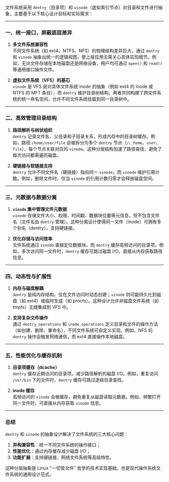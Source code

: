 文件系统采用 `dentry`（目录项）和 `vinode`（虚拟索引节点）对目录和文件进行抽象，主要基于以下核心设计目标和实际需求：

---

### 一、**统一接口，屏蔽底层差异**  
1. **多文件系统兼容性**  
   不同文件系统（如 ext4、NTFS、NFS）的物理结构差异巨大，通过 `dentry` 和 `vinode` 抽象出统一的逻辑视图，使上层应用无需关心具体实现细节。例如，无论文件存储在本地磁盘还是网络设备，用户均可通过 `open()` 和 `read()` 等通用接口操作文件。

2. **虚拟文件系统（VFS）的基石**  
   `vinode` 是 VFS 层对具体文件系统 inode 的抽象（例如 ext4 的 inode 或 NTFS 的 MFT 条目），而 `dentry` 维护目录树结构。两者共同构建了跨文件系统的统一命名空间，允许不同文件系统挂载到同一目录树中。

---

### 二、**高效管理目录结构**  
1. **路径解析与树状组织**  
   `dentry` 记录文件名、父目录和子目录关系，形成内存中的目录树缓存。例如，路径 `/home/user/file` 会被拆分为多个 `dentry` 节点（`/`、`home`、`user`、`file`），每个节点关联对应的 `vinode`。这种分层结构加速了路径查找，避免了每次访问都需遍历磁盘。

2. **硬链接与软链接支持**  
   `dentry` 允许不同文件名（硬链接）指向同一 `vinode`，而 `vinode` 维护引用计数。例如，删除文件时，仅当 `vinode` 的引用计数归零才会释放磁盘空间。

---

### 三、**元数据与数据分离**  
1. **`vinode` 集中管理文件元数据**  
   `vinode` 存储文件大小、权限、时间戳、数据块位置等元信息，但不包含文件名（文件名由 `dentry` 管理）。这种分离设计使得同一文件（inode）可拥有多个别名（dentry），支持硬链接。

2. **优化存储与访问效率**  
   文件系统通过 `vinode` 直接定位数据块，而 `dentry` 缓存高频访问的目录项。例如，多次访问同一文件时，`dentry` 缓存可跳过磁盘 I/O，直接从内存获取路径信息。

---

### 四、**动态性与扩展性**  
1. **内存与磁盘解耦**  
   `dentry` 是纯内存结构，仅在文件访问时动态创建；`vinode` 则可能持久化到磁盘（如 ext4）或临时生成（如 procfs）。这种设计允许非磁盘文件系统（如 tmpfs）无缝集成到 VFS 中。

2. **支持复杂文件操作**  
   通过 `dentry_operations` 和 `inode_operations` 定义目录和文件的操作方法（如创建、删除、重命名），不同文件系统可自定义实现。例如，NFS 的 `dentry` 操作会触发网络通信，而 ext4 直接操作本地磁盘。

---

### 五、**性能优化与缓存机制**  
1. **目录项缓存（dcache）**  
   `dentry` 缓存近期访问的目录项，减少路径解析的磁盘 I/O。例如，重复访问 `/usr/bin` 下的文件时，`dentry` 缓存可跳过逐级目录查找。

2. **inode 缓存**  
   高频访问的 `vinode` 会被缓存，避免重复从磁盘读取元数据。例如，频繁打开同一文件时，可直接从内存获取 `vinode` 信息。

---

### 总结  
`dentry` 和 `vinode` 的抽象设计解决了文件系统的三大核心问题：  
1. **异构兼容性**：统一不同文件系统的操作接口；  
2. **性能优化**：通过内存缓存减少磁盘 I/O；  
3. **功能扩展**：支持硬链接、网络文件系统等高级特性。  

这种分层抽象是 Linux "一切皆文件" 哲学的技术实现基础，也是现代操作系统文件系统的通用设计范式。